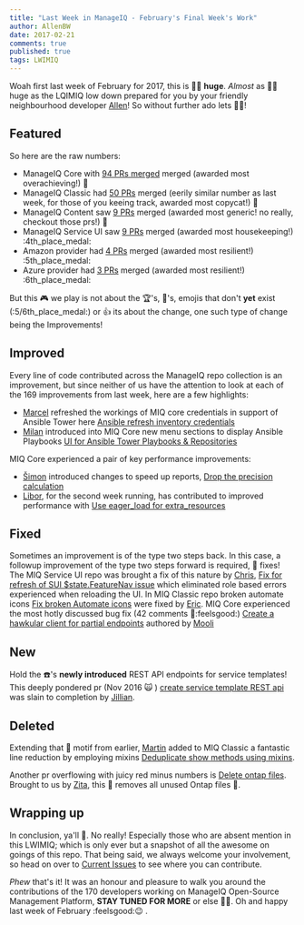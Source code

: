 ```yaml
---
title: "Last Week in ManageIQ - February's Final Week's Work"
author: AllenBW
date: 2017-02-21
comments: true
published: true
tags: LWIMIQ
---
```


Woah first last week of February for 2017, this is :taco::dancer: **huge**. *Almost* as :taco::dancer: huge as the LQIMIQ low down prepared for you by your friendly neighbourhood developer [Allen](https://github.com/allenbw)!  So without further ado lets :woman_juggling:! 

## Featured
So here are the raw numbers:
* ManageIQ Core with [94 PRs merged][manageiq PRs merged] merged (awarded most overachieving!) :1st_place_medal: 
* ManageIQ Classic had [50 PRs][manageiq-ui-classic PRs merged] merged (eerily similar number as last week, for those of you keeing track, awarded most copycat!) :2nd_place_medal: 
* ManageIQ Content saw [9 PRs][manageiq-content PRs merged] merged (awarded most generic! no really, checkout those prs!) :3rd_place_medal: 
* ManageIQ Service UI saw [9 PRs][manageiq-ui-service PRs merged] merged (awarded most housekeeping!) :4th_place_medal:
* Amazon provider had [4 PRs][manageiq-providers-amazon PRs merged] merged (awarded most resilient!) :5th_place_medal:
* Azure provider had [3 PRs][manageiq-providers-azure PRs merged] merged (awarded most resilient!) :6th_place_medal:

But this :video_game: we play is not about the :trophy:'s, :taco:'s, emojis that don't **yet** exist (:5/6th_place_medal:) or :+1: its about the change, one such type of change being the Improvements!
## Improved
Every line of code contributed across the ManageIQ repo collection is an improvement, but since neither of us have the attention to look at each of the 169 improvements from last week, here are a few highlights:
* [Marcel](https://github.com/durandom) refreshed the workings of MIQ core credentials in support of Ansible Tower here [Ansible refresh inventory credentials](https://github.com/ManageIQ/manageiq/pull/13834)
* [Milan](https://github.com/mzazrivec) introduced into MIQ Core new menu sections to display Ansible Playbooks [UI for Ansible Tower Playbooks & Repositories](https://github.com/ManageIQ/manageiq-ui-classic/pull/283)

MIQ Core experienced a pair of key performance improvements:
* [Šimon](https://github.com/isimluk) introduced changes to speed up reports, [Drop the precision calculation](https://github.com/ManageIQ/manageiq/pull/13899) 
* [Libor](https://github.com/lpichler), for the second week running, has contributed to improved performance with [Use eager_load for extra_resources](https://github.com/ManageIQ/manageiq/pull/13904)

## Fixed
Sometimes an improvement is of the type two steps back.  In this case, a followup improvement of the type two steps forward is required, :bug: fixes! 
The MIQ Service UI repo was brought a fix of this nature by [Chris](https://github.com/chalettu), [Fix for refresh of SUI $state.FeatureNav issue](https://github.com/ManageIQ/manageiq-ui-service/pull/496/files) which eliminated role based errors experienced when reloading the UI.
In MIQ Classic repo broken automate icons [Fix broken Automate icons](https://github.com/ManageIQ/manageiq-ui-classic/pull/351) were fixed by [Eric](https://github.com/epwinchell).
MIQ Core experienced the most hotly discussed bug fix (42 comments :eyes::feelsgood:) [Create a hawkular client for partial endpoints](https://github.com/ManageIQ/manageiq/pull/13814) authored by [Mooli](https://github.com/moolitayer)

## New
Hold the :phone:'s **newly introduced** REST API endpoints for service templates! This deeply pondered pr (Nov 2016  :scream_cat: ) [create service template REST api](https://github.com/ManageIQ/manageiq/pull/12594) was slain to completion by [Jillian](https://github.com/jntullo).  


## Deleted
Extending that :walking: motif from earlier, [Martin](https://github.com/martinpovolny) added to MIQ Classic a fantastic line reduction by employing mixins [Deduplicate show methods using mixins](https://github.com/ManageIQ/manageiq-ui-classic/pull/384).

Another pr overflowing with juicy red minus numbers is [Delete ontap files](https://github.com/ManageIQ/manageiq-ui-classic/pull/392).  Brought to us by [Zita](https://github.com/ZitaNemeckova), this :hocho: removes all unused Ontap files :tada:.

## Wrapping up
In conclusion, ya'll :rocket:. No really! Especially those who are absent mention in this LWIMIQ; which is only ever but a snapshot of all the awesome on goings of this repo. That being said, we always welcome your involvement, so head on over to [Current Issues](https://github.com/ManageIQ/manageiq/issues) to see where you can contribute.

*Phew* that's it! It was an honour and pleasure to walk you around the contributions of the 170 developers working on ManageIQ Open-Source Management Platform, **STAY TUNED FOR MORE** or else  :taco::dancer:.  Oh and happy last week of February :feelsgood::wink: .

[manageiq PRs merged]: https://github.com/ManageIQ/manageiq/pulls?page=1&q=is%3Apr+is%3Amerged+base%3Amaster+merged%3A%222017-02-13+..+2017-02-19%22+sort%3Acreated-desc&utf8=%E2%9C%93
[manageiq-ui-classic PRs merged]: https://github.com/ManageIQ/manageiq-ui-classic/pulls?page=1&q=is%3Apr+is%3Amerged+base%3Amaster+merged%3A%222017-02-13+..+2017-02-19%22+sort%3Acreated-desc&utf8=%E2%9C%93
[manageiq-ui-service PRs merged]: https://github.com/ManageIQ/manageiq-ui-service/pulls?page=1&q=is%3Apr+is%3Amerged+base%3Amaster+merged%3A%222017-02-13+..+2017-02-19%22+sort%3Acreated-desc&utf8=%E2%9C%93
[manageiq-providers-amazon PRs merged]: https://github.com/ManageIQ/manageiq-providers-amazon/pulls?page=1&q=is%3Apr+is%3Amerged+base%3Amaster+merged%3A%222017-02-13+..+2017-02-19%22+sort%3Acreated-desc&utf8=%E2%9C%93
[manageiq-providers-azure PRs merged]: https://github.com/ManageIQ/manageiq-providers-azure/pulls?page=1&q=is%3Apr+is%3Amerged+base%3Amaster+merged%3A%222017-02-13+..+2017-02-19%22+sort%3Acreated-desc&utf8=%E2%9C%93
[manageiq-content PRs merged]: https://github.com/ManageIQ/manageiq-content/pulls?utf8=%E2%9C%93&q=is%3Apr%20is%3Amerged%20base%3Amaster%20merged%3A%222017-02-13%20..%202017-02-19%22%20sort%3Acreated-desc&utf8=%E2%9C%93